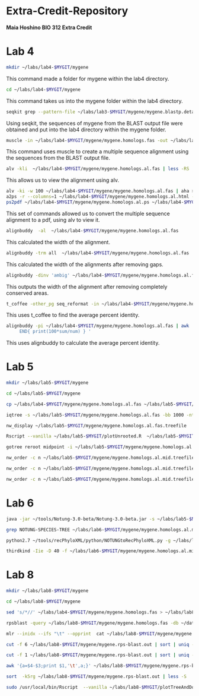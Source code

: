 # Extra-Credit-Repository
**Maia Hoshino BIO 312 Extra Credit**
# Lab 4
```bash
mkdir ~/labs/lab4-$MYGIT/mygene
```
This command made a folder for mygene within the lab4 directory.
```bash
cd ~/labs/lab4-$MYGIT/mygene
```
This command takes us into the mygene folder within the lab4 directory.
```bash
seqkit grep --pattern-file ~/labs/lab3-$MYGIT/mygene/mygene.blastp.detail.filtered.out ~/labs/lab3-$MYGIT/allprotein.fas > ~/labs/lab4-$MYGIT/mygene/mygene.homologs.fas
```
Using seqkit, the sequences of mygene from the BLAST output file were obtained and put into the lab4 directory within the mygene folder. 
```bash
muscle -in ~/labs/lab4-$MYGIT/mygene/mygene.homologs.fas -out ~/labs/lab4-$MYGIT/mygene/mygene.homologs.al.fas
```
This command uses muscle to create a multiple sequence alignment using the sequences from the BLAST output file. 
```bash
alv -kli  ~/labs/lab4-$MYGIT/mygene/mygene.homologs.al.fas | less -RS
```
This allows us to view the alignment using alv. 
```bash
alv -ki -w 100 ~/labs/lab4-$MYGIT/mygene/mygene.homologs.al.fas | aha > ~/labs/lab4-$MYGIT/mygene/mygene.homologs.al.html
a2ps -r --columns=1 ~/labs/lab4-$MYGIT/mygene/mygene.homologs.al.html -o ~/labs/lab4-$MYGIT/mygene/mygene.homologs.al.ps
ps2pdf ~/labs/lab4-$MYGIT/mygene/mygene.homologs.al.ps ~/labs/lab4-$MYGIT/mygene/mygene.homologs.al.pdf
```
This set of commands allowed us to convert the multiple sequence alignment to a pdf, using alv to view it. 
```bash
alignbuddy  -al  ~/labs/lab4-$MYGIT/mygene/mygene.homologs.al.fas
```
This calculated the width of the alignment.
```bash
alignbuddy -trm all  ~/labs/lab4-$MYGIT/mygene/mygene.homologs.al.fas | alignbuddy  -al
```
This calculated the width of the alignments after removing gaps.
```bash
alignbuddy -dinv 'ambig' ~/labs/lab4-$MYGIT/mygene/mygene.homologs.al.fas | alignbuddy  -al
```
This outputs the width of the alignment after removing completely conserved areas.
```bash
t_coffee -other_pg seq_reformat -in ~/labs/lab4-$MYGIT/mygene/mygene.homologs.al.fas -output sim
```
This uses t_coffee to find the average percent identity.
```bash
alignbuddy -pi ~/labs/lab4-$MYGIT/mygene/mygene.homologs.al.fas | awk ' (NR>2)  { for (i=2;i<=NF  ;i++){ sum+=$i;num++} }
     END{ print(100*sum/num) } '
```
This uses alignbuddy to calculate the average percent identity. 

# Lab 5
```bash
mkdir ~/labs/lab5-$MYGIT/mygene
```

```bash
cd ~/labs/lab5-$MYGIT/mygene
```

```bash
cp ~/labs/lab4-$MYGIT/mygene/mygene.homologs.al.fas ~/labs/lab5-$MYGIT/mygene/mygene.homologs.al.fas
```

```bash
iqtree -s ~/labs/lab5-$MYGIT/mygene/mygene.homologs.al.fas -bb 1000 -nt 2
```

```bash
nw_display ~/labs/lab5-$MYGIT/mygene/mygene.homologs.al.fas.treefile
```

```bash
Rscript --vanilla ~/labs/lab5-$MYGIT/plotUnrooted.R  ~/labs/lab5-$MYGIT/mygene/mygene.homologs.al.fas.treefile ~/labs/lab5-$MYGIT/mygene/mygene.homologs.al.fas.treefile.pdf 0.4
```

```bash
gotree reroot midpoint -i ~/labs/lab5-$MYGIT/mygene/mygene.homologs.al.fas.treefile -o ~/labs/lab5-$MYGIT/mygene/mygene.homologs.al.mid.treefile
```

```bash
nw_order -c n ~/labs/lab5-$MYGIT/mygene/mygene.homologs.al.mid.treefile  | nw_display -
```

```bash
nw_order -c n ~/labs/lab5-$MYGIT/mygene/mygene.homologs.al.mid.treefile | nw_display -w 1000 -b 'opacity:0' -s  >  ~/labs/lab5-$MYGIT/mygene/mygene.homologs.al.mid.treefile.svg -
```

```bash
nw_order -c n ~/labs/lab5-$MYGIT/mygene/mygene.homologs.al.mid.treefile | nw_topology - | nw_display -s  -w 1000 > ~/labs/lab5-$MYGIT/mygene/mygene.homologs.al.midCl.treefile.svg -
```

# Lab 6

```bash 
java -jar ~/tools/Notung-3.0-beta/Notung-3.0-beta.jar -s ~/labs/lab5-$MYGIT/species.tre -g ~/labs/lab6-$MYGIT/mygene/mygene.homologs.al.mid.treefile --reconcile --speciestag prefix --savepng --events --outputdir ~/labs/lab6-$MYGIT/mygene/
```

```bash
grep NOTUNG-SPECIES-TREE ~/labs/lab6-$MYGIT/mygene/mygene.homologs.al.mid.treefile.reconciled | sed -e "s/^\[&&NOTUNG-SPECIES-TREE//" -e "s/\]/;/" | nw_display -
```

```bash
python2.7 ~/tools/recPhyloXML/python/NOTUNGtoRecPhyloXML.py -g ~/labs/lab6-$MYGIT/mygene/mygene.homologs.al.mid.treefile.reconciled --include.species
```

```bash
thirdkind -Iie -D 40 -f ~/labs/lab6-$MYGIT/mygene/mygene.homologs.al.mid.treefile.reconciled.xml -o  ~/labs/lab6-$MYGIT/mygene/mygene.homologs.al.mid.treefile.reconciled.svg
```

# Lab 8

```bash
mkdir ~/labs/lab8-$MYGIT/mygene
```

```bash
cd ~/labs/lab8-$MYGIT/mygene
```

```bash
sed 's/*//' ~/labs/lab4-$MYGIT/mygene/mygene.homologs.fas > ~/labs/lab8-$MYGIT/mygene/mygene.homologs.fas
```

```bash
rpsblast -query ~/labs/lab8-$MYGIT/mygene/mygene.homologs.fas -db ~/data/Pfam -out ~/labs/lab8-$MYGIT/mygene/mygene.rps-blast.out  -outfmt "6 qseqid qlen qstart qend evalue stitle" -evalue .0000000001
```

```bash
mlr --inidx --ifs "\t" --opprint  cat ~/labs/lab8-$MYGIT/mygene/mygene.rps-blast.out | tail -n +2 | less -S
```

```bash
cut -f 6 ~/labs/lab8-$MYGIT/mygene/mygene.rps-blast.out | sort | uniq -c
```

```bash
cut -f 1 ~/labs/lab8-$MYGIT/mygene/mygene.rps-blast.out | sort | uniq -c
```

```bash
awk '{a=$4-$3;print $1,'\t',a;}' ~/labs/lab8-$MYGIT/mygene/mygene.rps-blast.out |  sort  -k2nr
```

```bash
sort  -k5rg ~/labs/lab8-$MYGIT/mygene/mygene.rps-blast.out | less -S
```

```bash
sudo /usr/local/bin/Rscript  --vanilla ~/labs/lab8-$MYGIT/plotTreeAndDomains.r ~/labs/lab5-$MYGIT/mygene/mygene.homologs.al.mid.treefile ~/labs/lab8-$MYGIT/mygene/mygene.rps-blast.out ~/labs/lab8-$MYGIT/mygene/mygene.tree.rps.pdf
```
